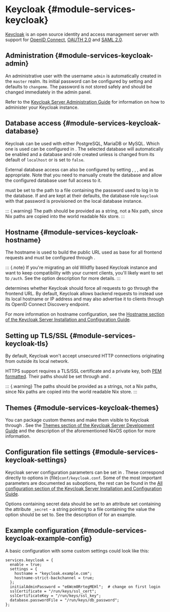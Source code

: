 # Keycloak {#module-services-keycloak}

[Keycloak](https://www.keycloak.org/) is an
open source identity and access management server with support for
[OpenID Connect](https://openid.net/connect/),
[OAUTH 2.0](https://oauth.net/2/) and
[SAML 2.0](https://en.wikipedia.org/wiki/SAML_2.0).

## Administration {#module-services-keycloak-admin}

An administrative user with the username
`admin` is automatically created in the
`master` realm. Its initial password can be
configured by setting [](#opt-services.keycloak.initialAdminPassword)
and defaults to `changeme`. The password is
not stored safely and should be changed immediately in the
admin panel.

Refer to the [Keycloak Server Administration Guide](
  https://www.keycloak.org/docs/latest/server_admin/index.html
) for information on
how to administer your Keycloak
instance.

## Database access {#module-services-keycloak-database}

Keycloak can be used with either PostgreSQL, MariaDB or
MySQL. Which one is used can be
configured in [](#opt-services.keycloak.database.type). The selected
database will automatically be enabled and a database and role
created unless [](#opt-services.keycloak.database.host) is changed
from its default of `localhost` or
[](#opt-services.keycloak.database.createLocally) is set to `false`.

External database access can also be configured by setting
[](#opt-services.keycloak.database.host),
[](#opt-services.keycloak.database.name),
[](#opt-services.keycloak.database.username),
[](#opt-services.keycloak.database.useSSL) and
[](#opt-services.keycloak.database.caCert) as
appropriate. Note that you need to manually create the database
and allow the configured database user full access to it.

[](#opt-services.keycloak.database.passwordFile)
must be set to the path to a file containing the password used
to log in to the database. If [](#opt-services.keycloak.database.host)
and [](#opt-services.keycloak.database.createLocally)
are kept at their defaults, the database role
`keycloak` with that password is provisioned
on the local database instance.

::: {.warning}
The path should be provided as a string, not a Nix path, since Nix
paths are copied into the world readable Nix store.
:::

## Hostname {#module-services-keycloak-hostname}

The hostname is used to build the public URL used as base for
all frontend requests and must be configured through
[](#opt-services.keycloak.settings.hostname).

::: {.note}
If you're migrating an old Wildfly based Keycloak instance
and want to keep compatibility with your current clients,
you'll likely want to set [](#opt-services.keycloak.settings.http-relative-path)
to `/auth`. See the option description
for more details.
:::

[](#opt-services.keycloak.settings.hostname-strict-backchannel)
determines whether Keycloak should force all requests to go
through the frontend URL. By default,
Keycloak allows backend requests to
instead use its local hostname or IP address and may also
advertise it to clients through its OpenID Connect Discovery
endpoint.

For more information on hostname configuration, see the [Hostname
section of the Keycloak Server Installation and Configuration
Guide](https://www.keycloak.org/server/hostname).

## Setting up TLS/SSL {#module-services-keycloak-tls}

By default, Keycloak won't accept
unsecured HTTP connections originating from outside its local
network.

HTTPS support requires a TLS/SSL certificate and a private key,
both [PEM formatted](https://en.wikipedia.org/wiki/Privacy-Enhanced_Mail).
Their paths should be set through
[](#opt-services.keycloak.sslCertificate) and
[](#opt-services.keycloak.sslCertificateKey).

::: {.warning}
 The paths should be provided as a strings, not a Nix paths,
since Nix paths are copied into the world readable Nix store.
:::

## Themes {#module-services-keycloak-themes}

You can package custom themes and make them visible to
Keycloak through [](#opt-services.keycloak.themes). See the
[Themes section of the Keycloak Server Development Guide](
  https://www.keycloak.org/docs/latest/server_development/#_themes
) and the description of the aforementioned NixOS option for
more information.

## Configuration file settings {#module-services-keycloak-settings}

Keycloak server configuration parameters can be set in
[](#opt-services.keycloak.settings). These correspond
directly to options in
{file}`conf/keycloak.conf`. Some of the most
important parameters are documented as suboptions, the rest can
be found in the [All
configuration section of the Keycloak Server Installation and
Configuration Guide](https://www.keycloak.org/server/all-config).

Options containing secret data should be set to an attribute
set containing the attribute `_secret` - a
string pointing to a file containing the value the option
should be set to. See the description of
[](#opt-services.keycloak.settings) for an example.

## Example configuration {#module-services-keycloak-example-config}

A basic configuration with some custom settings could look like this:
```
services.keycloak = {
  enable = true;
  settings = {
    hostname = "keycloak.example.com";
    hostname-strict-backchannel = true;
  };
  initialAdminPassword = "e6Wcm0RrtegMEHl";  # change on first login
  sslCertificate = "/run/keys/ssl_cert";
  sslCertificateKey = "/run/keys/ssl_key";
  database.passwordFile = "/run/keys/db_password";
};
```
